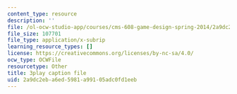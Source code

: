 ```yaml
---
content_type: resource
description: ''
file: /ol-ocw-studio-app/courses/cms-608-game-design-spring-2014/2a9dc2eba6ed5981a99105adc0fd1eeb_1506699.vtt
file_size: 107701
file_type: application/x-subrip
learning_resource_types: []
license: https://creativecommons.org/licenses/by-nc-sa/4.0/
ocw_type: OCWFile
resourcetype: Other
title: 3play caption file
uid: 2a9dc2eb-a6ed-5981-a991-05adc0fd1eeb
---
```


